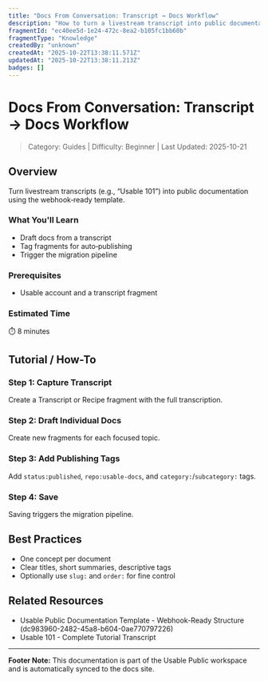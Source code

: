 ```yaml
---
title: "Docs From Conversation: Transcript → Docs Workflow"
description: "How to turn a livestream transcript into public documentation using tags and automation."
fragmentId: "ec40ee5d-1e24-472c-8ea2-b105fc1bb60b"
fragmentType: "Knowledge"
createdBy: "unknown"
createdAt: "2025-10-22T13:38:11.571Z"
updatedAt: "2025-10-22T13:38:11.213Z"
badges: []
---
```


# Docs From Conversation: Transcript → Docs Workflow

> Category: Guides | Difficulty: Beginner | Last Updated: 2025-10-21

## Overview
Turn livestream transcripts (e.g., “Usable 101”) into public documentation using the webhook‑ready template.

### What You'll Learn
- Draft docs from a transcript
- Tag fragments for auto‑publishing
- Trigger the migration pipeline

### Prerequisites
- Usable account and a transcript fragment

### Estimated Time
⏱️ 8 minutes

## Tutorial / How-To

### Step 1: Capture Transcript
Create a Transcript or Recipe fragment with the full transcription.

### Step 2: Draft Individual Docs
Create new fragments for each focused topic.

### Step 3: Add Publishing Tags
Add `status:published`, `repo:usable-docs`, and `category:`/`subcategory:` tags.

### Step 4: Save
Saving triggers the migration pipeline.

## Best Practices
- One concept per document
- Clear titles, short summaries, descriptive tags
- Optionally use `slug:` and `order:` for fine control

## Related Resources
- Usable Public Documentation Template - Webhook-Ready Structure (dc983960-2482-45a8-b604-0ae770797226)
- Usable 101 - Complete Tutorial Transcript

---
**Footer Note:** This documentation is part of the Usable Public workspace and is automatically synced to the docs site.